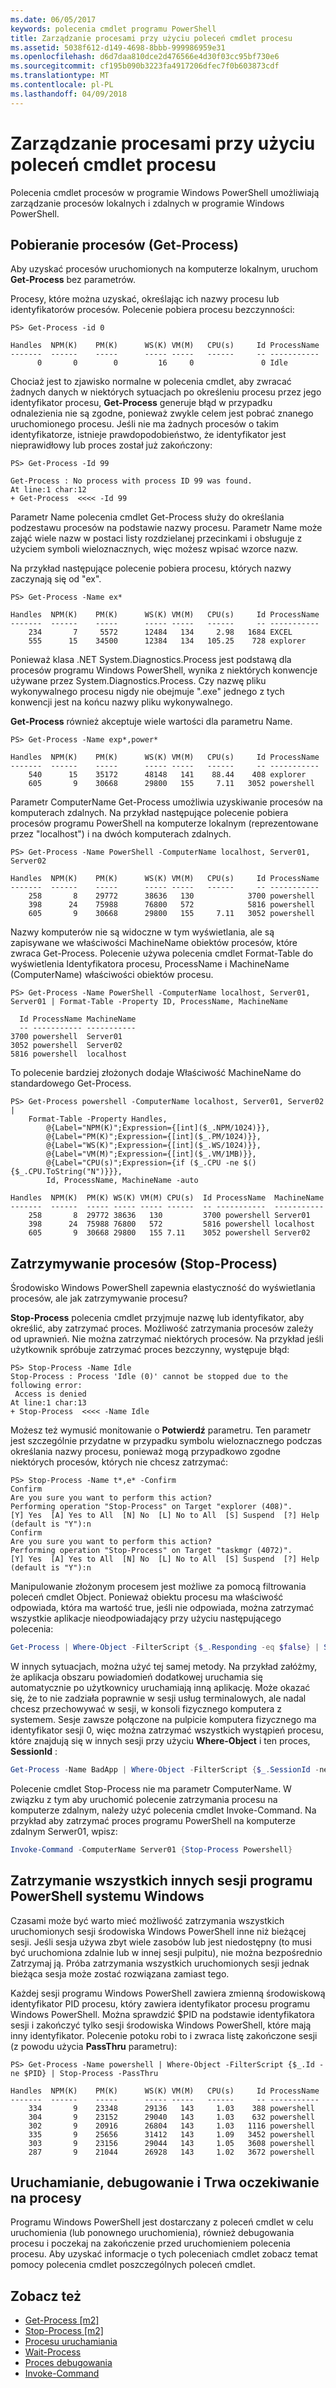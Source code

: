 ```yaml
---
ms.date: 06/05/2017
keywords: polecenia cmdlet programu PowerShell
title: Zarządzanie procesami przy użyciu poleceń cmdlet procesu
ms.assetid: 5038f612-d149-4698-8bbb-999986959e31
ms.openlocfilehash: d6d7daa810dce2d476566e4d30f03cc95bf730e6
ms.sourcegitcommit: cf195b090b3223fa4917206dfec7f0b603873cdf
ms.translationtype: MT
ms.contentlocale: pl-PL
ms.lasthandoff: 04/09/2018
---
```

# <a name="managing-processes-with-process-cmdlets"></a>Zarządzanie procesami przy użyciu poleceń cmdlet procesu

Polecenia cmdlet procesów w programie Windows PowerShell umożliwiają zarządzanie procesów lokalnych i zdalnych w programie Windows PowerShell.

## <a name="getting-processes-get-process"></a>Pobieranie procesów (Get-Process)

Aby uzyskać procesów uruchomionych na komputerze lokalnym, uruchom **Get-Process** bez parametrów.

Procesy, które można uzyskać, określając ich nazwy procesu lub identyfikatorów procesów. Polecenie pobiera procesu bezczynności:

```
PS> Get-Process -id 0

Handles  NPM(K)    PM(K)      WS(K) VM(M)   CPU(s)     Id ProcessName
-------  ------    -----      ----- -----   ------     -- -----------
      0       0        0         16     0               0 Idle
```

Chociaż jest to zjawisko normalne w polecenia cmdlet, aby zwracać żadnych danych w niektórych sytuacjach po określeniu procesu przez jego identyfikator procesu, **Get-Process** generuje błąd w przypadku odnalezienia nie są zgodne, ponieważ zwykle celem jest pobrać znanego uruchomionego procesu. Jeśli nie ma żadnych procesów o takim identyfikatorze, istnieje prawdopodobieństwo, że identyfikator jest nieprawidłowy lub proces został już zakończony:

```
PS> Get-Process -Id 99

Get-Process : No process with process ID 99 was found.
At line:1 char:12
+ Get-Process  <<<< -Id 99
```

Parametr Name polecenia cmdlet Get-Process służy do określania podzestawu procesów na podstawie nazwy procesu. Parametr Name może zająć wiele nazw w postaci listy rozdzielanej przecinkami i obsługuje z użyciem symboli wieloznacznych, więc możesz wpisać wzorce nazw.

Na przykład następujące polecenie pobiera procesu, których nazwy zaczynają się od "ex".

```
PS> Get-Process -Name ex*

Handles  NPM(K)    PM(K)      WS(K) VM(M)   CPU(s)     Id ProcessName
-------  ------    -----      ----- -----   ------     -- -----------
    234       7     5572      12484   134     2.98   1684 EXCEL
    555      15    34500      12384   134   105.25    728 explorer
```

Ponieważ klasa .NET System.Diagnostics.Process jest podstawą dla procesów programu Windows PowerShell, wynika z niektórych konwencje używane przez System.Diagnostics.Process. Czy nazwę pliku wykonywalnego procesu nigdy nie obejmuje ".exe" jednego z tych konwencji jest na końcu nazwy pliku wykonywalnego.

**Get-Process** również akceptuje wiele wartości dla parametru Name.

```
PS> Get-Process -Name exp*,power*

Handles  NPM(K)    PM(K)      WS(K) VM(M)   CPU(s)     Id ProcessName
-------  ------    -----      ----- -----   ------     -- -----------
    540      15    35172      48148   141    88.44    408 explorer
    605       9    30668      29800   155     7.11   3052 powershell
```

Parametr ComputerName Get-Process umożliwia uzyskiwanie procesów na komputerach zdalnych. Na przykład następujące polecenie pobiera procesów programu PowerShell na komputerze lokalnym (reprezentowane przez "localhost") i na dwóch komputerach zdalnych.

```
PS> Get-Process -Name PowerShell -ComputerName localhost, Server01, Server02

Handles  NPM(K)    PM(K)      WS(K) VM(M)   CPU(s)     Id ProcessName
-------  ------    -----      ----- -----   ------     -- -----------
    258       8    29772      38636   130            3700 powershell
    398      24    75988      76800   572            5816 powershell
    605       9    30668      29800   155     7.11   3052 powershell
```

Nazwy komputerów nie są widoczne w tym wyświetlania, ale są zapisywane we właściwości MachineName obiektów procesów, które zwraca Get-Process. Polecenie używa polecenia cmdlet Format-Table do wyświetlenia Identyfikatora procesu, ProcessName i MachineName (ComputerName) właściwości obiektów procesu.

```
PS> Get-Process -Name PowerShell -ComputerName localhost, Server01, Server01 | Format-Table -Property ID, ProcessName, MachineName

  Id ProcessName MachineName
  -- ----------- -----------
3700 powershell  Server01
3052 powershell  Server02
5816 powershell  localhost
```

To polecenie bardziej złożonych dodaje Właściwość MachineName do standardowego Get-Process.

```
PS> Get-Process powershell -ComputerName localhost, Server01, Server02 |
    Format-Table -Property Handles,
        @{Label="NPM(K)";Expression={[int]($_.NPM/1024)}},
        @{Label="PM(K)";Expression={[int]($_.PM/1024)}},
        @{Label="WS(K)";Expression={[int]($_.WS/1024)}},
        @{Label="VM(M)";Expression={[int]($_.VM/1MB)}},
        @{Label="CPU(s)";Expression={if ($_.CPU -ne $() {$_.CPU.ToString("N")}}},
        Id, ProcessName, MachineName -auto

Handles  NPM(K)  PM(K) WS(K) VM(M) CPU(s)  Id ProcessName  MachineName
-------  ------  ----- ----- ----- ------  -- -----------  -----------
    258       8  29772 38636   130         3700 powershell Server01
    398      24  75988 76800   572         5816 powershell localhost
    605       9  30668 29800   155 7.11    3052 powershell Server02
```

## <a name="stopping-processes-stop-process"></a>Zatrzymywanie procesów (Stop-Process)

Środowisko Windows PowerShell zapewnia elastyczność do wyświetlania procesów, ale jak zatrzymywanie procesu?

**Stop-Process** polecenia cmdlet przyjmuje nazwę lub identyfikator, aby określić, aby zatrzymać proces. Możliwość zatrzymania procesów zależy od uprawnień. Nie można zatrzymać niektórych procesów. Na przykład jeśli użytkownik spróbuje zatrzymać proces bezczynny, występuje błąd:

```
PS> Stop-Process -Name Idle
Stop-Process : Process 'Idle (0)' cannot be stopped due to the following error:
 Access is denied
At line:1 char:13
+ Stop-Process  <<<< -Name Idle
```

Możesz też wymusić monitowanie o **Potwierdź** parametru. Ten parametr jest szczególnie przydatne w przypadku symbolu wieloznacznego podczas określania nazwy procesu, ponieważ mogą przypadkowo zgodne niektórych procesów, których nie chcesz zatrzymać:

```
PS> Stop-Process -Name t*,e* -Confirm
Confirm
Are you sure you want to perform this action?
Performing operation "Stop-Process" on Target "explorer (408)".
[Y] Yes  [A] Yes to All  [N] No  [L] No to All  [S] Suspend  [?] Help
(default is "Y"):n
Confirm
Are you sure you want to perform this action?
Performing operation "Stop-Process" on Target "taskmgr (4072)".
[Y] Yes  [A] Yes to All  [N] No  [L] No to All  [S] Suspend  [?] Help
(default is "Y"):n
```

Manipulowanie złożonym procesem jest możliwe za pomocą filtrowania poleceń cmdlet Object. Ponieważ obiektu procesu ma właściwość odpowiada, która ma wartość true, jeśli nie odpowiada, można zatrzymać wszystkie aplikacje nieodpowiadający przy użyciu następującego polecenia:

```powershell
Get-Process | Where-Object -FilterScript {$_.Responding -eq $false} | Stop-Process
```

W innych sytuacjach, można użyć tej samej metody. Na przykład załóżmy, że aplikacja obszaru powiadomień dodatkowej uruchamia się automatycznie po użytkownicy uruchamiają inną aplikację. Może okazać się, że to nie zadziała poprawnie w sesji usług terminalowych, ale nadal chcesz przechowywać w sesji, w konsoli fizycznego komputera z systemem. Sesje zawsze połączone na pulpicie komputera fizycznego ma identyfikator sesji 0, więc można zatrzymać wszystkich wystąpień procesu, które znajdują się w innych sesji przy użyciu **Where-Object** i ten proces, **SessionId** :

```powershell
Get-Process -Name BadApp | Where-Object -FilterScript {$_.SessionId -neq 0} | Stop-Process
```

Polecenie cmdlet Stop-Process nie ma parametr ComputerName. W związku z tym aby uruchomić polecenie zatrzymania procesu na komputerze zdalnym, należy użyć polecenia cmdlet Invoke-Command. Na przykład aby zatrzymać proces programu PowerShell na komputerze zdalnym Serwer01, wpisz:

```powershell
Invoke-Command -ComputerName Server01 {Stop-Process Powershell}
```

## <a name="stopping-all-other-windows-powershell-sessions"></a>Zatrzymanie wszystkich innych sesji programu PowerShell systemu Windows

Czasami może być warto mieć możliwość zatrzymania wszystkich uruchomionych sesji środowiska Windows PowerShell inne niż bieżącej sesji. Jeśli sesja używa zbyt wiele zasobów lub jest niedostępny (to musi być uruchomiona zdalnie lub w innej sesji pulpitu), nie można bezpośrednio Zatrzymaj ją. Próba zatrzymania wszystkich uruchomionych sesji jednak bieżąca sesja może zostać rozwiązana zamiast tego.

Każdej sesji programu Windows PowerShell zawiera zmienną środowiskową identyfikator PID procesu, który zawiera identyfikator procesu programu Windows PowerShell. Można sprawdzić $PID na podstawie identyfikatora sesji i zakończyć tylko sesji środowiska Windows PowerShell, które mają inny identyfikator. Polecenie potoku robi to i zwraca listę zakończone sesji (z powodu użycia **PassThru** parametru):

```
PS> Get-Process -Name powershell | Where-Object -FilterScript {$_.Id -ne $PID} | Stop-Process -PassThru

Handles  NPM(K)    PM(K)      WS(K) VM(M)   CPU(s)     Id ProcessName
-------  ------    -----      ----- -----   ------     -- -----------
    334       9    23348      29136   143     1.03    388 powershell
    304       9    23152      29040   143     1.03    632 powershell
    302       9    20916      26804   143     1.03   1116 powershell
    335       9    25656      31412   143     1.09   3452 powershell
    303       9    23156      29044   143     1.05   3608 powershell
    287       9    21044      26928   143     1.02   3672 powershell
```

## <a name="starting-debugging-and-waiting-for-processes"></a>Uruchamianie, debugowanie i Trwa oczekiwanie na procesy

Programu Windows PowerShell jest dostarczany z poleceń cmdlet w celu uruchomienia (lub ponownego uruchomienia), również debugowania procesu i poczekaj na zakończenie przed uruchomieniem polecenia procesu. Aby uzyskać informacje o tych poleceniach cmdlet zobacz temat pomocy polecenia cmdlet poszczególnych poleceń cmdlet.

## <a name="see-also"></a>Zobacz też

- [Get-Process [m2]](https://technet.microsoft.com/en-us/library/27a05dbd-4b69-48a3-8d55-b295f6225f15)
- [Stop-Process [m2]](https://technet.microsoft.com/en-us/library/12454238-9881-457a-bde4-fb6cd124deec)
- [Procesu uruchamiania](https://technet.microsoft.com/en-us/library/41a7e43c-9bb3-4dc2-8b0c-f6c32962e72c)
- [Wait-Process](https://technet.microsoft.com/en-us/library/9222af7a-789d-4a09-aa90-09d7c256c799)
- [Proces debugowania](https://technet.microsoft.com/en-us/library/eea1dace-3913-4dbd-b659-5a94a610eee1)
- [Invoke-Command](https://technet.microsoft.com/en-us/library/22fd98ba-1874-492e-95a5-c069467b8462)
